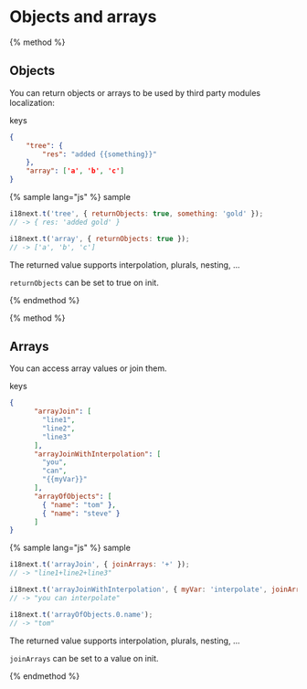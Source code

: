 <!-- toc -->
# Objects and arrays

{% method %}
## Objects

You can return objects or arrays to be used by third party modules localization:

keys

```json
{
    "tree": {
        "res": "added {{something}}"
    },
    "array": ['a', 'b', 'c']
}
```

{% sample lang="js" %}
sample

```js
i18next.t('tree', { returnObjects: true, something: 'gold' });
// -> { res: 'added gold' }

i18next.t('array', { returnObjects: true });
// -> ['a', 'b', 'c']

```

The returned value supports interpolation, plurals, nesting, ...

`returnObjects` can be set to true on init.

{% endmethod %}

{% method %}
## Arrays

You can access array values or join them.

keys

```json
{
      "arrayJoin": [
        "line1",
        "line2",
        "line3"
      ],
      "arrayJoinWithInterpolation": [
        "you",
        "can",
        "{{myVar}}"
      ],
      "arrayOfObjects": [
        { "name": "tom" },
        { "name": "steve" }
      ]
}
```

{% sample lang="js" %}
sample

```js
i18next.t('arrayJoin', { joinArrays: '+' });
// -> "line1+line2+line3"

i18next.t('arrayJoinWithInterpolation', { myVar: 'interpolate', joinArrays: ' ' });
// -> "you can interpolate"

i18next.t('arrayOfObjects.0.name');
// -> "tom"
```

The returned value supports interpolation, plurals, nesting, ...

`joinArrays` can be set to a value on init.

{% endmethod %}





